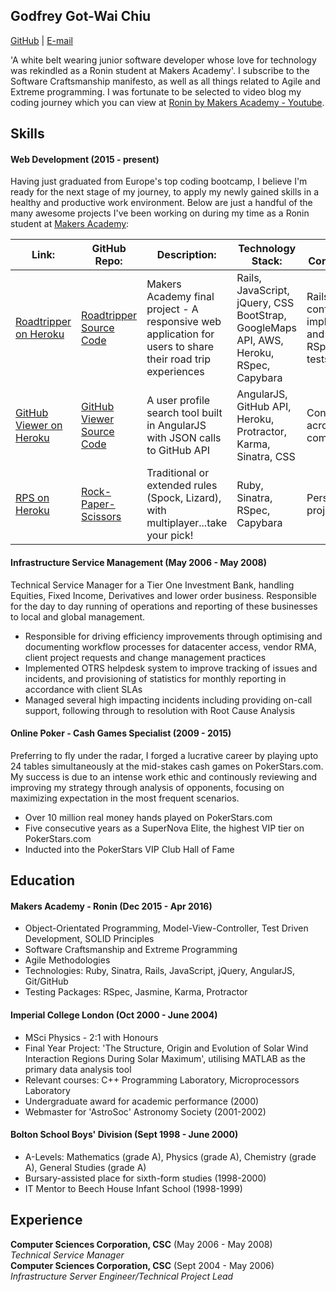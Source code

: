 ## Godfrey Got-Wai Chiu
[GitHub](https://github.com/ggwc82) | [E-mail](gotwai@gmail.com)

'A white belt wearing junior software developer whose love for technology was rekindled as a Ronin student at Makers Academy'. I subscribe to the Software Craftsmanship manifesto, as well as all things related to Agile and Extreme programming. I was fortunate to be selected to video blog my coding journey which you can view at [Ronin by Makers Academy - Youtube](http://bit.ly/1qKGkCf).

## Skills

#### Web Development (2015 - present)

Having just graduated from Europe's top coding bootcamp, I believe I'm ready for the next stage of my journey, to apply my newly gained skills in a healthy and productive work environment. Below are just a handful of the many awesome projects I've been working on during my time as a Ronin student at [Makers Academy](http://bit.ly/1Mq87S1):

|Link: | GitHub Repo: | Description: | Technology Stack: | Major Contributions: |
|---|---|---|---|---|
|[Roadtripper on Heroku](http://bit.ly/1S1vPB3)|[Roadtripper Source Code](http://bit.ly/1StXBW5) | Makers Academy final project - A responsive web application for users to share their road trip experiences | Rails, JavaScript, jQuery, CSS BootStrap, GoogleMaps API, AWS, Heroku, RSpec, Capybara | Rails MVC configuration, implementation and writing RSpec feature tests  
|[GitHub Viewer on Heroku](http://bit.ly/1TNano4)|[GitHub Viewer Source Code](http://bit.ly/1Q3oTkK) | A user profile search tool built in AngularJS with JSON calls to GitHub API | AngularJS, GitHub API, Heroku, Protractor, Karma, Sinatra, CSS | Contributions across the complete stack
|[RPS on Heroku](http://bit.ly/23pzDqk)|[Rock-Paper-Scissors](http://bit.ly/1Wo1AcN) | Traditional or extended rules (Spock, Lizard), with multiplayer...take your pick! | Ruby, Sinatra, RSpec, Capybara | Personal project

#### Infrastructure Service Management (May 2006 - May 2008)

Technical Service Manager for a Tier One Investment Bank, handling Equities, Fixed Income, Derivatives and lower order business. Responsible for the day to day running of operations and reporting of these businesses to local and global management.

- Responsible for driving efficiency improvements through optimising and documenting workflow processes for datacenter access, vendor RMA, client project requests and change management practices
- Implemented OTRS helpdesk system to improve tracking of issues and incidents, and provisioning of statistics for monthly reporting in accordance with client SLAs
- Managed several high impacting incidents including providing on-call support, following through to resolution with Root Cause Analysis

#### Online Poker - Cash Games Specialist (2009 - 2015)

Preferring to fly under the radar, I forged a lucrative career by playing upto 24 tables simultaneously at the mid-stakes cash games on PokerStars.com. My success is due to an intense work ethic and continously reviewing and improving my strategy through analysis of opponents, focusing on maximizing expectation in the most frequent scenarios.

- Over 10 million real money hands played on PokerStars.com
- Five consecutive years as a SuperNova Elite, the highest VIP tier on PokerStars.com
- Inducted into the PokerStars VIP Club Hall of Fame 

## Education

#### Makers Academy - Ronin (Dec 2015 - Apr 2016)

- Object-Orientated Programming, Model-View-Controller, Test Driven Development, SOLID Principles
- Software Craftsmanship and Extreme Programming
- Agile Methodologies
- Technologies: Ruby, Sinatra, Rails, JavaScript, jQuery, AngularJS, Git/GitHub
- Testing Packages: RSpec, Jasmine, Karma, Protractor

#### Imperial College London (Oct 2000 - June 2004)

- MSci Physics - 2:1 with Honours
- Final Year Project: 'The Structure, Origin and Evolution of Solar Wind Interaction Regions During Solar Maximum', utilising MATLAB as the primary data analysis tool
- Relevant courses: C++ Programming Laboratory, Microprocessors Laboratory
- Undergraduate award for academic performance (2000)
- Webmaster for 'AstroSoc' Astronomy Society (2001-2002)

#### Bolton School Boys' Division (Sept 1998 - June 2000)

- A-Levels: Mathematics (grade A), Physics (grade A), Chemistry (grade A), General Studies (grade A)
- Bursary-assisted place for sixth-form studies (1998-2000)
- IT Mentor to Beech House Infant School (1998-1999)

## Experience

**Computer Sciences Corporation, CSC** (May 2006 - May 2008)    
*Technical Service Manager*  
**Computer Sciences Corporation, CSC** (Sept 2004 - May 2006)   
*Infrastructure Server Engineer/Technical Project Lead*
